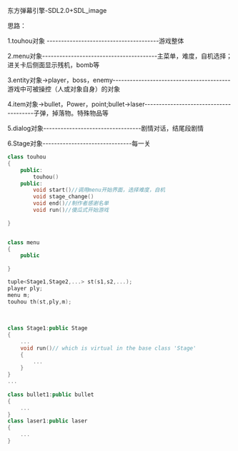 东方弹幕引擎-SDL2.0+SDL_image



思路：

1.touhou对象 ---------------------------------------游戏整体

2.menu对象----------------------------------------主菜单，难度，自机选择；进关卡后侧面显示残机，bomb等

3.entity对象->player，boss，enemy-----------------------------------------游戏中可被操控（人或对象自身）的对象

4.item对象->bullet，Power，point;bullet->laser---------------------------------------子弹，掉落物。特殊物品等

5.dialog对象----------------------------------剧情对话，结尾段剧情

6.Stage对象-------------------------------每一关



```C++
class touhou
{
    public:
    	touhou()
    public:
    	void start()//调用menu开始界面，选择难度，自机
        void stage_change()
        void end()//制作者感谢名单
        void run()//傻瓜式开始游戏
        
}


class menu
{
    public
        
}
```



```C++
tuple<Stage1,Stage2,...> st(s1,s2,...);
player ply;
menu m;
touhou th(st,ply,m);
    
    
    
class Stage1:public Stage
{
    ...
    void run()// which is virtual in the base class 'Stage'
    {
        ...
    }
}
...
    
class bullet1:public bullet
{
    ...
}
class laser1:public laser
{
    ...
}

```



